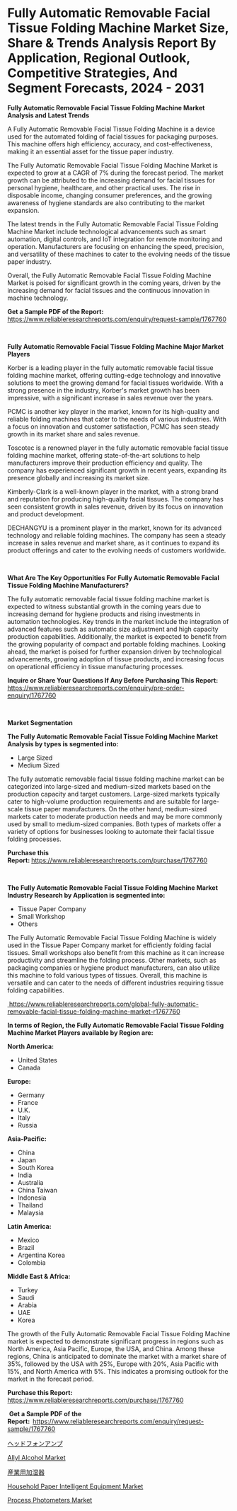 <p><h1>Fully Automatic Removable Facial Tissue Folding Machine Market Size, Share & Trends Analysis Report By Application, Regional Outlook, Competitive Strategies, And Segment Forecasts, 2024 - 2031</h1></p><p><strong>Fully Automatic Removable Facial Tissue Folding Machine Market Analysis and Latest Trends</strong></p>
<p><p>A Fully Automatic Removable Facial Tissue Folding Machine is a device used for the automated folding of facial tissues for packaging purposes. This machine offers high efficiency, accuracy, and cost-effectiveness, making it an essential asset for the tissue paper industry.</p><p>The Fully Automatic Removable Facial Tissue Folding Machine Market is expected to grow at a CAGR of 7% during the forecast period. The market growth can be attributed to the increasing demand for facial tissues for personal hygiene, healthcare, and other practical uses. The rise in disposable income, changing consumer preferences, and the growing awareness of hygiene standards are also contributing to the market expansion.</p><p>The latest trends in the Fully Automatic Removable Facial Tissue Folding Machine Market include technological advancements such as smart automation, digital controls, and IoT integration for remote monitoring and operation. Manufacturers are focusing on enhancing the speed, precision, and versatility of these machines to cater to the evolving needs of the tissue paper industry.</p><p>Overall, the Fully Automatic Removable Facial Tissue Folding Machine Market is poised for significant growth in the coming years, driven by the increasing demand for facial tissues and the continuous innovation in machine technology.</p></p>
<p><strong>Get a Sample PDF of the Report:&nbsp;</strong> <a href="https://www.reliableresearchreports.com/enquiry/request-sample/1767760">https://www.reliableresearchreports.com/enquiry/request-sample/1767760</a></p>
<p>&nbsp;</p>
<p><strong>Fully Automatic Removable Facial Tissue Folding Machine Major Market Players</strong></p>
<p><p>Korber is a leading player in the fully automatic removable facial tissue folding machine market, offering cutting-edge technology and innovative solutions to meet the growing demand for facial tissues worldwide. With a strong presence in the industry, Korber's market growth has been impressive, with a significant increase in sales revenue over the years.</p><p>PCMC is another key player in the market, known for its high-quality and reliable folding machines that cater to the needs of various industries. With a focus on innovation and customer satisfaction, PCMC has seen steady growth in its market share and sales revenue.</p><p>Toscotec is a renowned player in the fully automatic removable facial tissue folding machine market, offering state-of-the-art solutions to help manufacturers improve their production efficiency and quality. The company has experienced significant growth in recent years, expanding its presence globally and increasing its market size.</p><p>Kimberly-Clark is a well-known player in the market, with a strong brand and reputation for producing high-quality facial tissues. The company has seen consistent growth in sales revenue, driven by its focus on innovation and product development.</p><p>DECHANGYU is a prominent player in the market, known for its advanced technology and reliable folding machines. The company has seen a steady increase in sales revenue and market share, as it continues to expand its product offerings and cater to the evolving needs of customers worldwide.</p></p>
<p>&nbsp;</p>
<p><strong>What Are The Key Opportunities For Fully Automatic Removable Facial Tissue Folding Machine Manufacturers?</strong></p>
<p><p>The fully automatic removable facial tissue folding machine market is expected to witness substantial growth in the coming years due to increasing demand for hygiene products and rising investments in automation technologies. Key trends in the market include the integration of advanced features such as automatic size adjustment and high capacity production capabilities. Additionally, the market is expected to benefit from the growing popularity of compact and portable folding machines. Looking ahead, the market is poised for further expansion driven by technological advancements, growing adoption of tissue products, and increasing focus on operational efficiency in tissue manufacturing processes.</p></p>
<p><strong>Inquire or Share Your Questions If Any Before Purchasing This Report:</strong> <a href="https://www.reliableresearchreports.com/enquiry/pre-order-enquiry/1767760">https://www.reliableresearchreports.com/enquiry/pre-order-enquiry/1767760</a></p>
<p>&nbsp;</p>
<p><strong>Market Segmentation</strong></p>
<p><strong>The Fully Automatic Removable Facial Tissue Folding Machine Market Analysis by types is segmented into:</strong></p>
<p><ul><li>Large Sized</li><li>Medium Sized</li></ul></p>
<p><p>The fully automatic removable facial tissue folding machine market can be categorized into large-sized and medium-sized markets based on the production capacity and target customers. Large-sized markets typically cater to high-volume production requirements and are suitable for large-scale tissue paper manufacturers. On the other hand, medium-sized markets cater to moderate production needs and may be more commonly used by small to medium-sized companies. Both types of markets offer a variety of options for businesses looking to automate their facial tissue folding processes.</p></p>
<p><strong>Purchase this Report:&nbsp;</strong><a href="https://www.reliableresearchreports.com/purchase/1767760">https://www.reliableresearchreports.com/purchase/1767760</a></p>
<p>&nbsp;</p>
<p><strong>The Fully Automatic Removable Facial Tissue Folding Machine Market Industry Research by Application is segmented into:</strong></p>
<p><ul><li>Tissue Paper Company</li><li>Small Workshop</li><li>Others</li></ul></p>
<p><p>The Fully Automatic Removable Facial Tissue Folding Machine is widely used in the Tissue Paper Company market for efficiently folding facial tissues. Small workshops also benefit from this machine as it can increase productivity and streamline the folding process. Other markets, such as packaging companies or hygiene product manufacturers, can also utilize this machine to fold various types of tissues. Overall, this machine is versatile and can cater to the needs of different industries requiring tissue folding capabilities.</p></p>
<p><a href="https://www.reliableresearchreports.com/global-fully-automatic-removable-facial-tissue-folding-machine-market-r1767760">&nbsp;https://www.reliableresearchreports.com/global-fully-automatic-removable-facial-tissue-folding-machine-market-r1767760</a></p>
<p><strong>In terms of Region, the Fully Automatic Removable Facial Tissue Folding Machine Market Players available by Region are:</strong></p>
<p>
    <p> <strong> North America: </strong>
        <ul>
            <li>United States</li>
            <li>Canada</li>
        </ul>
        </p> 
    <p> <strong> Europe: </strong>
        <ul>
            <li>Germany</li>
            <li>France</li>
            <li>U.K.</li>
            <li>Italy</li>
            <li>Russia</li>
        </ul>
        </p> 
    <p> <strong> Asia-Pacific: </strong>
        <ul>
            <li>China</li>
            <li>Japan</li>
            <li>South Korea</li>
            <li>India</li>
            <li>Australia</li>
            <li>China Taiwan</li>
            <li>Indonesia</li>
            <li>Thailand</li>
            <li>Malaysia</li>
        </ul>
        </p> 
    <p> <strong> Latin America: </strong>
        <ul>
            <li>Mexico</li>
            <li>Brazil</li>
            <li>Argentina Korea</li>
            <li>Colombia</li>
        </ul>
        </p> 
    <p> <strong> Middle East & Africa: </strong>
        <ul>
            <li>Turkey</li>
            <li>Saudi</li>
            <li>Arabia</li>
            <li>UAE</li>
            <li>Korea</li>
        </ul>
    </p>
    </p>
<p><p>The growth of the Fully Automatic Removable Facial Tissue Folding Machine market is expected to demonstrate significant progress in regions such as North America, Asia Pacific, Europe, the USA, and China. Among these regions, China is anticipated to dominate the market with a market share of 35%, followed by the USA with 25%, Europe with 20%, Asia Pacific with 15%, and North America with 5%. This indicates a promising outlook for the market in the forecast period.</p></p>
<p><strong>Purchase this Report: </strong><a href="https://www.reliableresearchreports.com/purchase/1767760">https://www.reliableresearchreports.com/purchase/1767760</a></p>
<p>&nbsp;<strong>Get a Sample PDF of the Report:&nbsp;&nbsp;</strong><a href="https://www.reliableresearchreports.com/enquiry/request-sample/1767760">https://www.reliableresearchreports.com/enquiry/request-sample/1767760</a></p>
<p><strong></strong></p>
<p><p><a href="https://github.com/joaejkdzgyljvo6/Market-Research-Report-List-1/blob/main/311509340204.md">ヘッドフォンアンプ</a></p><p><a href="https://issuu.com/reportprime-2/docs/allyl-alcohol-market-size-2030.pptx">Allyl Alcohol Market</a></p><p><a href="https://github.com/JaydaWisoky2014/Market-Research-Report-List-1/blob/main/384161440205.md">産業用加湿器</a></p><p><a href="https://github.com/Sherrillcrooksxa8i18ucf2m/Market-Research-Report-List-2/blob/main/household-paper-intelligent-equipment-market.md">Household Paper Intelligent Equipment Market</a></p><p><a href="https://view.publitas.com/reportprime-1/process-photometers-market-size-reveals-the-best-marketing-channels-in-global-industry/">Process Photometers Market</a></p></p>